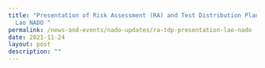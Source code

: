 ```yaml
---
title: "Presentation of Risk Assessment (RA) and Test Distribution Plan (TDP) to
  Lao NADO "
permalink: /news-and-events/nado-updates/ra-tdp-presentation-lao-nado
date: 2021-11-24
layout: post
description: ""
---
```

